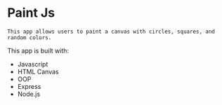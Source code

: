 # Paint Js

```
This app allows users to paint a canvas with circles, squares, and random colors.
```

This app is built with:
* Javascript
* HTML Canvas
* OOP
* Express
* Node.js
